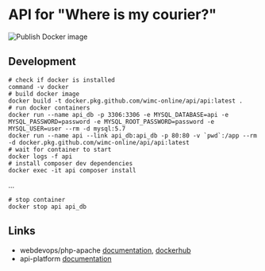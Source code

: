 # API for "Where is my courier?"
![Publish Docker image](https://github.com/wimc-online/api/workflows/Publish%20Docker%20image/badge.svg)

## Development
```shell script
# check if docker is installed
command -v docker
# build docker image
docker build -t docker.pkg.github.com/wimc-online/api/api:latest .
# run docker containers
docker run --name api_db -p 3306:3306 -e MYSQL_DATABASE=api -e MYSQL_PASSWORD=password -e MYSQL_ROOT_PASSWORD=password -e MYSQL_USER=user --rm -d mysql:5.7
docker run --name api --link api_db:api_db -p 80:80 -v `pwd`:/app --rm -d docker.pkg.github.com/wimc-online/api/api:latest
# wait for container to start
docker logs -f api
# install composer dev dependencies
docker exec -it api composer install
```
...
```shell script
# stop container
docker stop api api_db
```

## Links
- webdevops/php-apache [documentation](https://dockerfile.readthedocs.io/en/latest/content/DockerImages/dockerfiles/php-apache.html), [dockerhub](https://hub.docker.com/r/webdevops/php-apache)
- api-platform [documentation](https://api-platform.com/docs)
